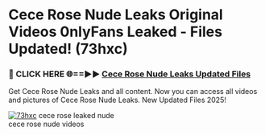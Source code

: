 # Cece Rose Nude Leaks Original Videos 0nlyFans Leaked - Files Updated! (73hxc)

<h3>🔴 CLICK HERE 🌐==►► <a href="https://tinyurl.com/yc6ubb5a" rel="nofollow">Cece Rose Nude Leaks Updated Files</a></h3>

Get Cece Rose Nude Leaks and all content. Now you can access all videos and pictures of Cece Rose Nude Leaks. New Updated Files 2025!

[![73hxc](https://i.imgur.com/7eu0CRL.gif)](https://tinyurl.com/yc6ubb5a)
cece rose leaked nude<br>
cece rose nude videos
